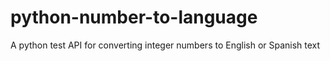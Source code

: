 # python-number-to-language
A python test API for converting integer numbers to English or Spanish text
